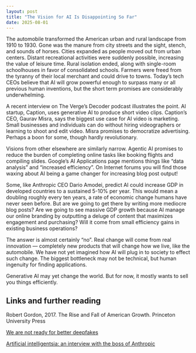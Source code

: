 ```yaml
---
layout: post
title: "The Vision for AI Is Disappointing So Far"
date: 2025-08-01
---
```


The automobile transformed the American urban and rural landscape from 1910 to 1930. Gone was the manure from city streets and the sight, stench, and sounds of horses. Cities expanded as people moved out from urban centers. Distant recreational activities were suddenly possible, increasing the value of leisure time. Rural isolation ended, along with single-room schoolhouses in favor of consolidated schools. Farmers were freed from the tyranny of their local merchant and could drive to towns. Today’s tech CEOs believe that AI will grow powerful enough to surpass many or all previous human inventions, but the short term promises are considerably underwhelming.

A recent interview on The Verge’s Decoder podcast illustrates the point. AI startup, Caption, uses generative AI to produce short video clips. Caption’s CEO, Gaurav Misra, says the biggest use case for AI video is marketing. Small businesses and individuals can do without hiring videographers or learning to shoot and edit video. Misra promises to democratize advertising. Perhaps a boon for some, though hardly revolutionary.

Visions from other elsewhere are similarly narrow. Agentic AI promises to reduce the burden of completing online tasks like booking flights and compiling slides. Google’s AI Applications page mentions things like “data analysis” and “increased efficiency”. On Internet forums you will find those waxing about AI being a game changer for increasing blog post output!

Some, like Anthropic CEO Dario Amodei, predict AI could increase GDP in developed countries to a sustained 5-10% per year. This would mean a doubling roughly every ten years, a rate of economic change humans have never seen before. But are we going to get there by writing more mediocre blog posts? Are we going to see massive GDP growth because AI manage our online branding by outputting a deluge of content that maximizes engagement and purchasing? Will it come from small efficiency gains in existing business operations?

The answer is almost certainly “no”. Real change will come from real innovation — completely new products that will change how we live, like the automobile. We have not yet imagined how AI will plug in to society to effect such change. The biggest bottleneck may not be technical, but human ingenuity for finding applications.

Generative AI may yet change the world. But for now, it mostly wants to sell you things efficiently.


## Links and further reading

Robert Gordon, 2017. The Rise and Fall of American Growth. Princeton University Press

[We are not ready for better deepfakes](https://www.theverge.com/decoder-podcast-with-nilay-patel/712542/captions-ceo-gaurav-misra-interview-deepfakes-ai-misinformation)

[Artificial intelligentsia: an interview with the boss of Anthropic](https://www.economist.com/podcasts/2025/07/31/artificial-intelligentsia-an-interview-with-the-boss-of-anthropic)
